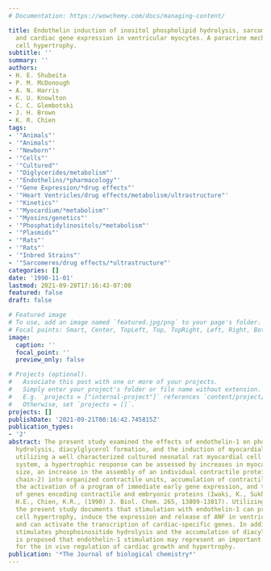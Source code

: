 ```yaml
---
# Documentation: https://wowchemy.com/docs/managing-content/

title: Endothelin induction of inositol phospholipid hydrolysis, sarcomere assembly,
  and cardiac gene expression in ventricular myocytes. A paracrine mechanism for myocardial
  cell hypertrophy.
subtitle: ''
summary: ''
authors:
- H. E. Shubeita
- P. M. McDonough
- A. N. Harris
- K. U. Knowlton
- C. C. Glembotski
- J. H. Brown
- K. R. Chien
tags:
- '"Animals"'
- '"Animals"'
- '"Newborn"'
- '"Cells"'
- '"Cultured"'
- '"Diglycerides/metabolism"'
- '"Endothelins/*pharmacology"'
- '"Gene Expression/*drug effects"'
- '"Heart Ventricles/drug effects/metabolism/ultrastructure"'
- '"Kinetics"'
- '"Myocardium/*metabolism"'
- '"Myosins/genetics"'
- '"Phosphatidylinositols/*metabolism"'
- '"Plasmids"'
- '"Rats"'
- '"Rats"'
- '"Inbred Strains"'
- '"Sarcomeres/drug effects/*ultrastructure"'
categories: []
date: '1990-11-01'
lastmod: 2021-09-20T17:16:43-07:00
featured: false
draft: false

# Featured image
# To use, add an image named `featured.jpg/png` to your page's folder.
# Focal points: Smart, Center, TopLeft, Top, TopRight, Left, Right, BottomLeft, Bottom, BottomRight.
image:
  caption: ''
  focal_point: ''
  preview_only: false

# Projects (optional).
#   Associate this post with one or more of your projects.
#   Simply enter your project's folder or file name without extension.
#   E.g. `projects = ["internal-project"]` references `content/project/deep-learning/index.md`.
#   Otherwise, set `projects = []`.
projects: []
publishDate: '2021-09-21T00:16:42.745815Z'
publication_types:
- '2'
abstract: The present study examined the effects of endothelin-1 on phosphoinositide
  hydrolysis, diacylglycerol formation, and the induction of myocardial cell hypertrophy
  utilizing a well characterized cultured neonatal rat myocardial cell model. In this
  system, a hypertrophic response can be assessed by increases in myocardial cell
  size, an increase in the assembly of an individual contractile protein (myosin light
  chain-2) into organized contractile units, accumulation of contractile proteins,
  the activation of a program of immediate early gene expression, and the induction
  of genes encoding contractile and embryonic proteins (Iwaki, K., Sukhatme, V., Shubeita,
  H.E., Chien, K.R., (1990) J. Biol. Chem. 265, 13809-13817). Utilizing these criteria,
  the present study documents that stimulation with endothelin-1 can produce myocardial
  cell hypertrophy, induce the expression and release of ANF in ventricular cells,
  and can activate the transcription of cardiac-specific genes. In addition, endothelin-1
  stimulates phosphoinositide hydrolysis and the accumulation of diacylglycerol. It
  is proposed that endothelin-1 stimulation may represent an important paracrine mechanism
  for the in vivo regulation of cardiac growth and hypertrophy.
publication: '*The Journal of biological chemistry*'
---
```

